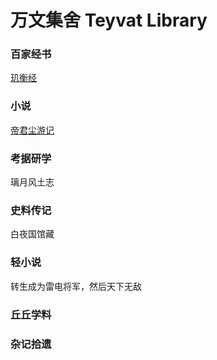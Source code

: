 # 万文集舍 Teyvat Library

### 百家经书
[玑衡经](humanity/book/verses-of-equilibrium.md)

### 小说
[帝君尘游记](humanity/book/rex-incognito.md)

### 考据研学
璃月风土志

### 史料传记
白夜国馆藏

### 轻小说
转生成为雷电将军，然后天下无敌

### 丘丘学料

### 杂记拾遗
